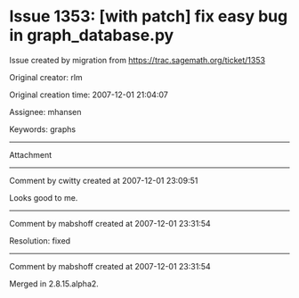 # Issue 1353: [with patch] fix easy bug in graph_database.py

Issue created by migration from https://trac.sagemath.org/ticket/1353

Original creator: rlm

Original creation time: 2007-12-01 21:04:07

Assignee: mhansen

Keywords: graphs




---

Attachment


---

Comment by cwitty created at 2007-12-01 23:09:51

Looks good to me.


---

Comment by mabshoff created at 2007-12-01 23:31:54

Resolution: fixed


---

Comment by mabshoff created at 2007-12-01 23:31:54

Merged in 2.8.15.alpha2.
